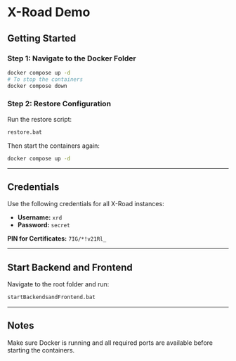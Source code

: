 # X-Road Demo

## Getting Started

### Step 1: Navigate to the Docker Folder

```bash
docker compose up -d
# To stop the containers
docker compose down
```

### Step 2: Restore Configuration

Run the restore script:

```bash
restore.bat
```

Then start the containers again:

```bash
docker compose up -d
```

---

## Credentials

Use the following credentials for all X-Road instances:

- **Username:** `xrd`
- **Password:** `secret`

**PIN for Certificates:** `7IG/*!v21Rl_`

---

## Start Backend and Frontend

Navigate to the root folder and run:

```bash
startBackendsandFrontend.bat
```

---

## Notes

Make sure Docker is running and all required ports are available before starting the containers.
